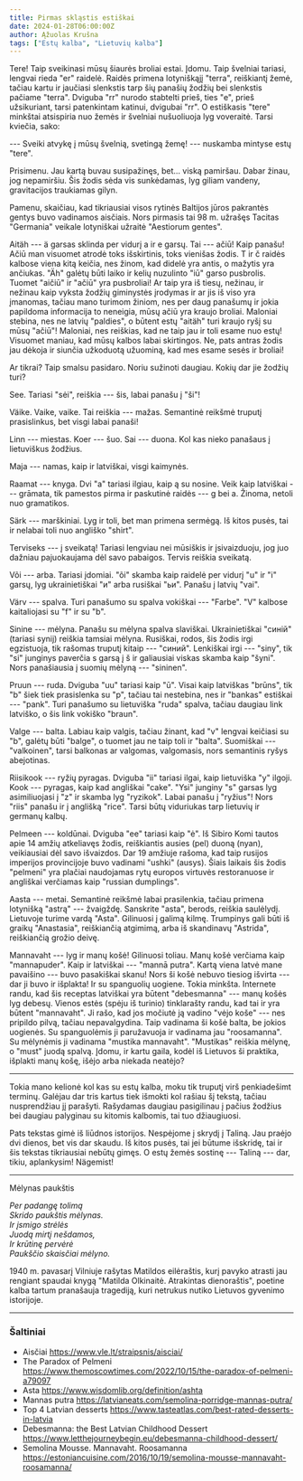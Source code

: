 ```yaml
---
title: Pirmas skląstis estiškai
date: 2024-01-28T06:00:00Z
author: Ąžuolas Krušna
tags: ["Estų kalba", "Lietuvių kalba"]
---
```


Tere! Taip sveikinasi mūsų šiaurės broliai estai. Įdomu. Taip švelniai tariasi, lengvai rieda "er" raidelė. Raidės primena lotyniškąjį "terra", reiškiantį žemė, tačiau kartu ir jaučiasi slenkstis tarp šių panašių žodžių bei slenkstis pačiame "terra". Dviguba "rr" nurodo stabtelti prieš, ties "e", prieš užsikuriant, tarsi patenkintam katinui, dvigubai "rr". O estiškasis "tere" minkštai atsispiria nuo žemės ir švelniai nušuoliuoja lyg voveraitė. Tarsi kviečia, sako:

--- Sveiki atvykę į mūsų švelnią, svetingą žemę! --- nuskamba mintyse estų "tere".

Prisimenu. Jau kartą buvau susipažinęs, bet... viską pamiršau. Dabar žinau, jog nepamiršiu. Šis žodis sėda vis sunkėdamas, lyg giliam vandeny, gravitacijos traukiamas gilyn.

Pamenu, skaičiau, kad tikriausiai visos rytinės Baltijos jūros pakrantės gentys buvo vadinamos aisčiais. Nors pirmasis tai 98 m. užrašęs Tacitas "Germania" veikale lotyniškai užraitė "Aestiorum gentes".

Aitäh --- ä garsas sklinda per vidurį a ir e garsų. Tai --- ačiū! Kaip panašu! Ačiū man visuomet atrodė toks išskirtinis, toks vienišas žodis. T ir č raidės kalbose viena kitą keičia, nes žinom, kad didelė yra antis, o mažytis yra ančiukas. "Äh" galėtų būti laiko ir kelių nuzulinto "iū" garso pusbrolis. Tuomet "aičiū" ir "ačiū" yra pusbroliai! Ar taip yra iš tiesų, nežinau, ir nežinau kaip vyksta žodžių giminystės įrodymas ir ar jis iš viso yra įmanomas, tačiau mano turimom žiniom, nes per daug panašumų ir jokia papildoma informacija to neneigia, mūsų ačiū yra kraujo broliai. Maloniai stebina, nes ne latvių "paldies", o būtent estų "aitäh" turi kraujo ryšį su mūsų "ačiū"! Maloniai, nes reiškias, kad ne taip jau ir toli esame nuo estų! Visuomet maniau, kad mūsų kalbos labai skirtingos. Ne, pats antras žodis jau dėkoja ir siunčia užkoduotą užuominą, kad mes esame sesės ir broliai!

Ar tikrai? Taip smalsu pasidaro. Noriu sužinoti daugiau. Kokių dar jie žodžių turi?

See. Tariasi "sėi", reiškia --- šis, labai panašu į "ši"!

Väike. Vaike, vaike. Tai reiškia --- mažas. Semantinė reikšmė truputį prasislinkus, bet visgi labai panaši!

Linn --- miestas. Koer --- šuo. Sai --- duona. Kol kas nieko panašaus į lietuviškus žodžius.

Maja --- namas, kaip ir latviškai, visgi kaimynės.

Raamat --- knyga. Dvi "a" tariasi ilgiau, kaip ą su nosine. Veik kaip latviškai --- grāmata, tik pamestos pirma ir paskutinė raidės --- g bei a. Žinoma, netoli nuo gramatikos.

Särk --- marškiniai. Lyg ir toli, bet man primena sermėgą. Iš kitos pusės, tai ir nelabai toli nuo angliško "shirt".

Terviseks --- į sveikatą! Tariasi lengviau nei mūsiškis ir įsivaizduoju, jog juo dažniau pajuokaujama dėl savo pabaigos. Tervis reiškia sveikatą.

Või --- arba. Tariasi įdomiai. "õi" skamba kaip raidelė per vidurį "u" ir "i" garsų, lyg ukrainietiškai "и" arba rusiškai "ьи". Panašu į latvių "vai".

Värv --- spalva. Turi panašumo su spalva vokiškai --- "Farbe". "V" kalbose kaitaliojasi su "f" ir su "b".

Sinine --- mėlyna. Panašu su mėlyna spalva slaviškai. Ukrainietiškai "синій" (tariasi synij) reiškia tamsiai mėlyna. Rusiškai, rodos, šis žodis irgi egzistuoja, tik rašomas truputį kitaip --- "синий". Lenkiškai irgi --- "siny", tik "si" junginys paverčia s garsą į š ir galiausiai viskas skamba kaip "šyni". Nors panašiausia į suomių mėlyną --- "sininen".

Pruun --- ruda. Dviguba "uu" tariasi kaip "ū". Visai kaip latviškas "brūns", tik "b" šiek tiek prasislenka su "p", tačiau tai nestebina, nes ir "bankas" estiškai --- "pank". Turi panašumo su lietuviška "ruda" spalva, tačiau daugiau link latviško, o šis link vokiško "braun".

Valge --- balta. Labiau kaip valgis, tačiau žinant, kad "v" lengvai keičiasi su "b", galėtų būti "balge", o tuomet jau ne taip toli ir "balta". Suomiškai --- "valkoinen", tarsi balkonas ar valgomas, valgomasis, nors semantinis ryšys abejotinas.

Riisikook --- ryžių pyragas. Dviguba "ii" tariasi ilgai, kaip lietuviška "y" ilgoji. Kook --- pyragas, kaip kad angliškai "cake". "Ysi" junginy "s" garsas lyg asimiliuojasi į "z" ir skamba lyg "ryzikok". Labai panašu į "ryžius"! Nors "riis" panašu ir į anglišką "rice". Tarsi būtų viduriukas tarp lietuvių ir germanų kalbų.

Pelmeen --- koldūnai. Dviguba "ee" tariasi kaip "ė". Iš Sibiro Komi tautos apie 14 amžių atkeliavęs žodis, reiškiantis ausies (pel) duoną (nyan), veikiausiai dėl savo išvaizdos. Dar 19 amžiuje rašoma, kad taip rusijos imperijos provincijoje buvo vadinami "ushki" (ausys). Šiais laikais šis žodis "pelmeni" yra plačiai naudojamas rytų europos virtuvės restoranuose ir angliškai verčiamas kaip "russian dumplings".

Aasta --- metai. Semantinė reikšmė labai prasilenkia, tačiau primena lotynišką "astrą" --- žvaigždę. Sanskrite "asta", berods, reiškia saulėlydį. Lietuvoje turime vardą "Asta". Gilinuosi į galimą kilmę. Trumpinys gali būti iš graikų "Anastasia", reiškiančią atgimimą, arba iš skandinavų "Astrida", reiškiančią grožio deivę.

Mannavaht --- lyg ir manų košė! Gilinuosi toliau. Manų košė verčiama kaip "mannapuder". Kaip ir latviškai --- "mannā putra". Kartą viena latvė mane pavaišino --- buvo pasakiškai skanu! Nors ši košė nebuvo tiesiog išvirta --- dar ji buvo ir išplakta! Ir su spanguolių uogiene. Tokia minkšta.  Internete randu, kad šis receptas latviškai yra būtent "debesmanna" --- manų košės lyg debesų. Vienos estės (spėju iš turinio) tinklarašty randu, kad tai ir yra būtent "mannavaht". Ji rašo, kad jos močiutė ją vadino "vėjo koše" --- nes pripildo pilvą, tačiau nepavalgydina. Taip vadinama ši košė balta, be jokios uogienės. Su spanguolėmis ji paružavuoja ir vadinama jau "roosamanna". Su mėlynėmis ji vadinama "mustika mannavaht". "Mustikas" reiškia mėlynę, o "must" juodą spalvą. Įdomu, ir kartu gaila, kodėl iš Lietuvos ši praktika, išplakti manų košę, išėjo arba niekada neatėjo?

---

Tokia mano kelionė kol kas su estų kalba, moku tik truputį virš penkiadešimt terminų. Galėjau dar tris kartus tiek išmokti kol rašiau šį tekstą, tačiau nusprendžiau jį parašyti. Rašydamas daugiau pasigilinau į pačius žodžius bei daugiau palyginau su kitomis kalbomis, tai tuo džiaugiuosi.

Pats tekstas gimė iš liūdnos istorijos. Nespėjome į skrydį į Taliną. Jau praėjo dvi dienos, bet vis dar skaudu. Iš kitos pusės, tai jei būtume išskridę, tai ir šis tekstas tikriausiai nebūtų gimęs. O estų žemės sostinę --- Taliną --- dar, tikiu, aplankysim! Nägemist!

---
Mėlynas paukštis

*Per padangę tolimą\
Skrido paukštis mėlynas.\
Ir įsmigo strėlės\
Juodą mirtį nešdamos,\
Ir krūtinę pervėrė\
Paukščio skaisčiai mėlyno.*

1940 m. pavasarį Vilniuje rašytas Matildos eilėraštis, kurį pavyko atrasti jau rengiant spaudai knygą "Matilda Olkinaitė. Atrakintas dienoraštis", poetine kalba tartum pranašauja tragediją, kuri netrukus nutiko Lietuvos gyvenimo istorijoje.

---

### Šaltiniai

- Aisčiai https://www.vle.lt/straipsnis/aisciai/
- The Paradox of Pelmeni https://www.themoscowtimes.com/2022/10/15/the-paradox-of-pelmeni-a79097
- Asta https://www.wisdomlib.org/definition/ashta
- Mannas putra https://latvianeats.com/semolina-porridge-mannas-putra/
- Top 4 Latvian desserts https://www.tasteatlas.com/best-rated-desserts-in-latvia
- Debesmanna: the Best Latvian Childhood Dessert https://www.letthejourneybegin.eu/debesmanna-childhood-dessert/
- Semolina Mousse. Mannavaht. Roosamanna https://estoniancuisine.com/2016/10/19/semolina-mousse-mannavaht-roosamanna/
